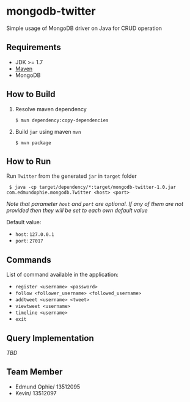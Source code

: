 # mongodb-twitter
Simple usage of MongoDB driver on Java for CRUD operation

## Requirements
 - JDK >= 1.7
 - [Maven](https://maven.apache.org/download.cgi) 
 - MongoDB

## How to Build
1. Resolve maven dependency  

	 ```
	 $ mvn dependency:copy-dependencies
	 ```
2. Build `jar` using maven `mvn`  

	 ```
	 $ mvn package
	 ```

## How to Run	 

Run `Twitter` from the generated `jar` in `target` folder  

	 $ java -cp target/dependency/*:target/mongodb-twitter-1.0.jar com.edmundophie.mongodb.Twitter <host> <port>
	 
*Note that parameter `host` and `port` are optional. If any of them are not provided then they will be set to each own default value*

Default value:
- `host`: `127.0.0.1`
- `port`: `27017`

## Commands
List of command available in the application:
- `register <username> <password>`
- `follow <follower_username> <followed_username>`
- `addtweet <username> <tweet>`
- `viewtweet <username>`
- `timeline <username>`
- `exit`

## Query Implementation
*TBD*

## Team Member
- Edmund Ophie/ 13512095
- Kevin/ 13512097
